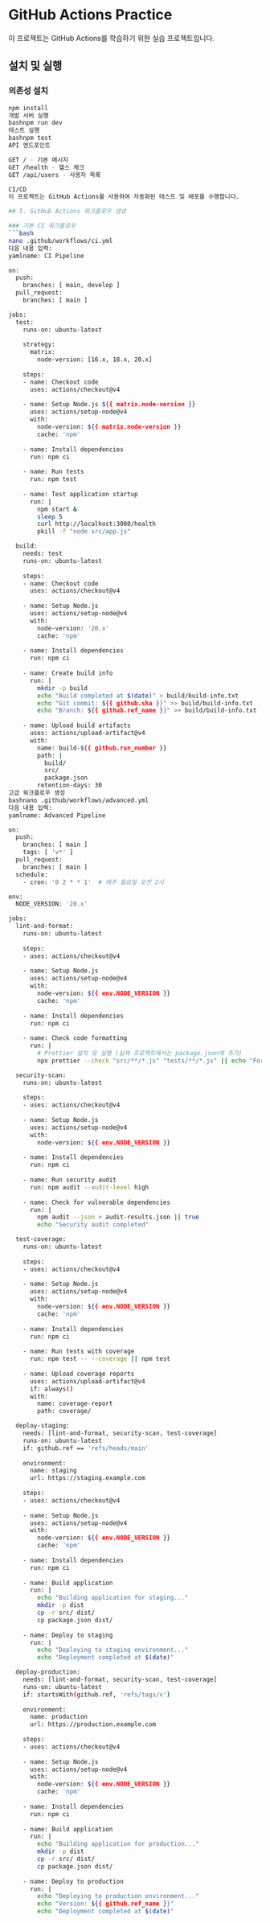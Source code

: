 # GitHub Actions Practice

이 프로젝트는 GitHub Actions를 학습하기 위한 실습 프로젝트입니다.

## 설치 및 실행

### 의존성 설치
```bash
npm install
개발 서버 실행
bashnpm run dev
테스트 실행
bashnpm test
API 엔드포인트

GET / - 기본 메시지
GET /health - 헬스 체크
GET /api/users - 사용자 목록

CI/CD
이 프로젝트는 GitHub Actions를 사용하여 자동화된 테스트 및 배포를 수행합니다.

## 5. GitHub Actions 워크플로우 생성

### 기본 CI 워크플로우
```bash
nano .github/workflows/ci.yml
다음 내용 입력:
yamlname: CI Pipeline

on:
  push:
    branches: [ main, develop ]
  pull_request:
    branches: [ main ]

jobs:
  test:
    runs-on: ubuntu-latest
    
    strategy:
      matrix:
        node-version: [16.x, 18.x, 20.x]
    
    steps:
    - name: Checkout code
      uses: actions/checkout@v4
      
    - name: Setup Node.js ${{ matrix.node-version }}
      uses: actions/setup-node@v4
      with:
        node-version: ${{ matrix.node-version }}
        cache: 'npm'
        
    - name: Install dependencies
      run: npm ci
      
    - name: Run tests
      run: npm test
      
    - name: Test application startup
      run: |
        npm start &
        sleep 5
        curl http://localhost:3000/health
        pkill -f "node src/app.js"

  build:
    needs: test
    runs-on: ubuntu-latest
    
    steps:
    - name: Checkout code
      uses: actions/checkout@v4
      
    - name: Setup Node.js
      uses: actions/setup-node@v4
      with:
        node-version: '20.x'
        cache: 'npm'
        
    - name: Install dependencies
      run: npm ci
      
    - name: Create build info
      run: |
        mkdir -p build
        echo "Build completed at $(date)" > build/build-info.txt
        echo "Git commit: ${{ github.sha }}" >> build/build-info.txt
        echo "Branch: ${{ github.ref_name }}" >> build/build-info.txt
        
    - name: Upload build artifacts
      uses: actions/upload-artifact@v4
      with:
        name: build-${{ github.run_number }}
        path: |
          build/
          src/
          package.json
        retention-days: 30
고급 워크플로우 생성
bashnano .github/workflows/advanced.yml
다음 내용 입력:
yamlname: Advanced Pipeline

on:
  push:
    branches: [ main ]
    tags: [ 'v*' ]
  pull_request:
    branches: [ main ]
  schedule:
    - cron: '0 2 * * 1'  # 매주 월요일 오전 2시

env:
  NODE_VERSION: '20.x'

jobs:
  lint-and-format:
    runs-on: ubuntu-latest
    
    steps:
    - uses: actions/checkout@v4
    
    - name: Setup Node.js
      uses: actions/setup-node@v4
      with:
        node-version: ${{ env.NODE_VERSION }}
        cache: 'npm'
        
    - name: Install dependencies
      run: npm ci
      
    - name: Check code formatting
      run: |
        # Prettier 설치 및 실행 (실제 프로젝트에서는 package.json에 추가)
        npx prettier --check "src/**/*.js" "tests/**/*.js" || echo "Formatting check completed"

  security-scan:
    runs-on: ubuntu-latest
    
    steps:
    - uses: actions/checkout@v4
    
    - name: Setup Node.js
      uses: actions/setup-node@v4
      with:
        node-version: ${{ env.NODE_VERSION }}
        
    - name: Install dependencies
      run: npm ci
      
    - name: Run security audit
      run: npm audit --audit-level high
      
    - name: Check for vulnerable dependencies
      run: |
        npm audit --json > audit-results.json || true
        echo "Security audit completed"

  test-coverage:
    runs-on: ubuntu-latest
    
    steps:
    - uses: actions/checkout@v4
    
    - name: Setup Node.js
      uses: actions/setup-node@v4
      with:
        node-version: ${{ env.NODE_VERSION }}
        cache: 'npm'
        
    - name: Install dependencies
      run: npm ci
      
    - name: Run tests with coverage
      run: npm test -- --coverage || npm test
      
    - name: Upload coverage reports
      uses: actions/upload-artifact@v4
      if: always()
      with:
        name: coverage-report
        path: coverage/

  deploy-staging:
    needs: [lint-and-format, security-scan, test-coverage]
    runs-on: ubuntu-latest
    if: github.ref == 'refs/heads/main'
    
    environment:
      name: staging
      url: https://staging.example.com
    
    steps:
    - uses: actions/checkout@v4
    
    - name: Setup Node.js
      uses: actions/setup-node@v4
      with:
        node-version: ${{ env.NODE_VERSION }}
        cache: 'npm'
        
    - name: Install dependencies
      run: npm ci
      
    - name: Build application
      run: |
        echo "Building application for staging..."
        mkdir -p dist
        cp -r src/ dist/
        cp package.json dist/
        
    - name: Deploy to staging
      run: |
        echo "Deploying to staging environment..."
        echo "Deployment completed at $(date)"

  deploy-production:
    needs: [lint-and-format, security-scan, test-coverage]
    runs-on: ubuntu-latest
    if: startsWith(github.ref, 'refs/tags/v')
    
    environment:
      name: production
      url: https://production.example.com
    
    steps:
    - uses: actions/checkout@v4
    
    - name: Setup Node.js
      uses: actions/setup-node@v4
      with:
        node-version: ${{ env.NODE_VERSION }}
        cache: 'npm'
        
    - name: Install dependencies
      run: npm ci
      
    - name: Build application
      run: |
        echo "Building application for production..."
        mkdir -p dist
        cp -r src/ dist/
        cp package.json dist/
        
    - name: Deploy to production
      run: |
        echo "Deploying to production environment..."
        echo "Version: ${{ github.ref_name }}"
        echo "Deployment completed at $(date)"
